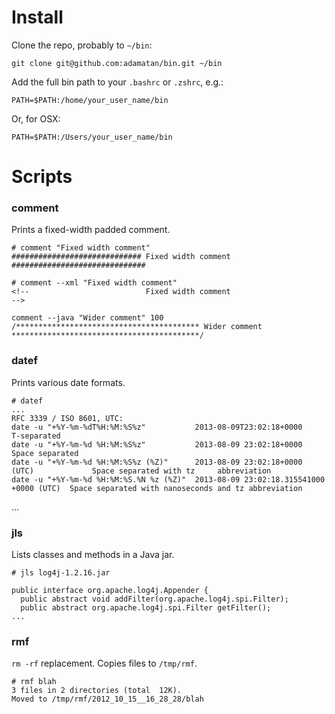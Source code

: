 # Install

Clone the repo, probably to `~/bin`:

    git clone git@github.com:adamatan/bin.git ~/bin

Add the full bin path to your `.bashrc` or `.zshrc`, e.g.:

    PATH=$PATH:/home/your_user_name/bin

Or, for OSX:

    PATH=$PATH:/Users/your_user_name/bin

# Scripts

### comment

Prints a fixed-width padded comment.

    # comment "Fixed width comment"
    ############################# Fixed width comment ##############################
        
    # comment --xml "Fixed width comment"
    <!--                          Fixed width comment                            -->
    
    comment --java "Wider comment" 100
    /***************************************** Wider comment ******************************************/

### datef

Prints various date formats.

    # datef
    ...
    RFC 3339 / ISO 8601, UTC:
    date -u "+%Y-%m-%dT%H:%M:%S%z"           2013-08-09T23:02:18+0000                   T-separated
    date -u "+%Y-%m-%d %H:%M:%S%z"           2013-08-09 23:02:18+0000                   Space separated
    date -u "+%Y-%m-%d %H:%M:%S%z (%Z)"      2013-08-09 23:02:18+0000 (UTC)             Space separated with tz     abbreviation
    date -u "+%Y-%m-%d %H:%M:%S.%N %z (%Z)"  2013-08-09 23:02:18.315541000 +0000 (UTC)  Space separated with nanoseconds and tz abbreviation
   ...

### jls

Lists classes and methods in a Java jar.

    # jls log4j-1.2.16.jar
   
    public interface org.apache.log4j.Appender {
      public abstract void addFilter(org.apache.log4j.spi.Filter);
      public abstract org.apache.log4j.spi.Filter getFilter();
    ...

### rmf

`rm -rf` replacement. Copies files to `/tmp/rmf`.

    # rmf blah
    3 files in 2 directories (total  12K).
    Moved to /tmp/rmf/2012_10_15__16_28_28/blah
    
